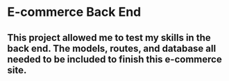 # E-commerce Back End

## This project allowed me to test my skills in the back end. The models, routes, and database all needed to be included to finish this e-commerce site. 
